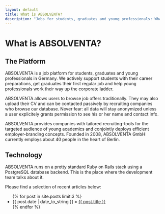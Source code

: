 ```yaml
---
layout: default
title: What is ABSOLVENTA?
description: "Jobs for students, graduates and young professionals: What is ABSOLVENTA?"
---
```


# What is ABSOLVENTA?

## The Platform

ABSOLVENTA is a job platform for students, graduates and young professionals in
Germany. We actively support students with their career preparations, get
graduates their first regular job and help young professionals work their way
up the corporate ladder.

ABSOLVENTA allows users to browse job offers traditionally. They may also
upload their CV and can be contacted passively by recruiting companies who
browse our database. Never fear: all data will stay anonymized unless a user
explicitely grants permission to see his or her name and contact info.

ABSOLVENTA provides companies with tailored recruiting-tools for the targeted
audience of young academics and conjointly deploys efficient employer-branding
concepts. Founded in 2008, ABSOLVENTA GmbH currently employs about 40 people in
the heart of Berlin.

## Technology

ABSOLVENTA runs on a pretty standard Ruby on Rails stack using a PostgreSQL
database backend. This is the place where the development team talks about it.

Please find a selection of recent articles below:

<div id="related">
  <ul class="posts">
    {% for post in site.posts limit:3 %}
    <li>
      <span>{{ post.date | date_to_string }} &raquo;</span> <a href="{{ post.url }}">{{ post.title }}</a>
    </li>
    {% endfor %}
  </ul>
</div>
